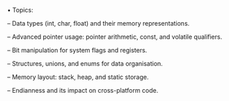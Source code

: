 • Topics:

– Data types (int, char, float) and their memory representations.

– Advanced pointer usage: pointer arithmetic, const, and volatile qualifiers.

– Bit manipulation for system flags and registers.

– Structures, unions, and enums for data organisation.

– Memory layout: stack, heap, and static storage.

– Endianness and its impact on cross-platform code.
